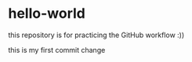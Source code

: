 # hello-world
this repository is for practicing the GitHub workflow :))

this is my first commit change

